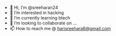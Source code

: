 - 👋 Hi, I’m @sreeharan24
- 👀 I’m interested in hacking 
- 🌱 I’m currently learning btech 
- 💞️ I’m looking to collaborate on ...
- 📫 How to reach me @ harisreehara6@gmail.com

<!---
sreeharan24/sreeharan24 is a ✨ special ✨ repository because its `README.md` (this file) appears on your GitHub profile.
You can click the Preview link to take a look at your changes.
--->
